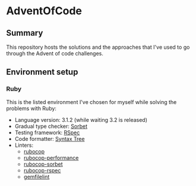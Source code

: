 # AdventOfCode

## Summary

This repository hosts the solutions and the approaches that I've used to go through the Advent of code challenges.

## Environment setup

### Ruby

This is the listed environment I've chosen for myself while solving the problems with Ruby:

- Language version: 3.1.2 (while waiting 3.2 is released)
- Gradual type checker: [Sorbet](https://sorbet.org)
- Testing framework: [RSpec](http://rspec.info)
- Code formatter: [Syntax Tree](https://github.com/ruby-syntax-tree/syntax_tree)
- Linters:
  - [rubocop](https://rubocop.org)
  - [rubocop-performance](https://github.com/rubocop/rubocop-performance)
  - [rubocop-sorbet](https://github.com/Shopify/rubocop-sorbet)
  - [rubocop-rspec](https://github.com/rubocop/rubocop-rspec)
  - [gemfilelint](https://github.com/rubocop/rubocop-rspec)
